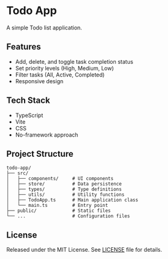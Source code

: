 # Todo App

A simple Todo list application.

## Features

- Add, delete, and toggle task completion status
- Set priority levels (High, Medium, Low)
- Filter tasks (All, Active, Completed)
- Responsive design

## Tech Stack

- TypeScript
- Vite
- CSS
- No-framework approach

## Project Structure

```
todo-app/
├── src/
│   ├── components/     # UI components
│   ├── store/          # Data persistence
│   ├── types/          # Type definitions
│   ├── utils/          # Utility functions
│   ├── TodoApp.ts      # Main application class
│   └── main.ts         # Entry point
├── public/             # Static files
└── ...                 # Configuration files
```

## License

Released under the MIT License. See [LICENSE](LICENSE) file for details.
